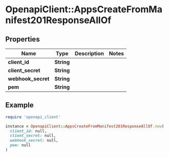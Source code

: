 # OpenapiClient::AppsCreateFromManifest201ResponseAllOf

## Properties

| Name | Type | Description | Notes |
| ---- | ---- | ----------- | ----- |
| **client_id** | **String** |  |  |
| **client_secret** | **String** |  |  |
| **webhook_secret** | **String** |  |  |
| **pem** | **String** |  |  |

## Example

```ruby
require 'openapi_client'

instance = OpenapiClient::AppsCreateFromManifest201ResponseAllOf.new(
  client_id: null,
  client_secret: null,
  webhook_secret: null,
  pem: null
)
```

